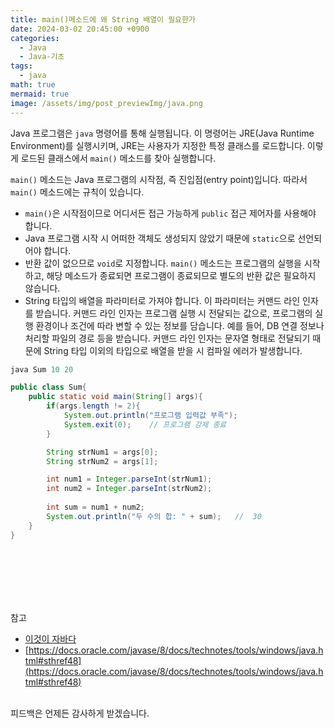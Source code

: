 ```yaml
---
title: main()메소드에 왜 String 배열이 필요한가
date: 2024-03-02 20:45:00 +0900
categories:
  - Java
  - Java-기초
tags:
  - java
math: true
mermaid: true
image: /assets/img/post_previewImg/java.png
---
```

Java 프로그램은 `java` 명령어를 통해 실행됩니다. 이 명령어는 JRE(Java Runtime Environment)를 실행시키며, JRE는 사용자가 지정한 특정 클래스를 로드합니다. 이렇게 로드된 클래스에서 `main()` 메소드를 찾아 실행합니다.

`main()` 메소드는 Java 프로그램의 시작점, 즉 진입점(entry point)입니다. 따라서 `main()` 메소드에는 규칙이 있습니다.

- `main()`은 시작점이므로 어디서든 접근 가능하게 `public` 접근 제어자를 사용해야 합니다.
- Java 프로그램 시작 시 어떠한 객체도 생성되지 않았기 때문에 `static`으로 선언되어야 합니다.
- 반환 값이 없으므로 `void`로 지정합니다. `main()` 메소드는 프로그램의 실행을 시작하고, 해당 메소드가 종료되면 프로그램이 종료되므로 별도의 반환 값은 필요하지 않습니다.
- String 타입의 배열을 파라미터로 가져야 합니다. 이 파라미터는 커맨드 라인 인자를 받습니다. 커맨드 라인 인자는 프로그램 실행 시 전달되는 값으로, 프로그램의 실행 환경이나 조건에 따라 변할 수 있는 정보를 담습니다. 예를 들어, DB 연결 정보나 처리할 파일의 경로 등을 받습니다. 커맨드 라인 인자는 문자열 형태로 전달되기 때문에 String 타입 이외의 타입으로 배열을 받을 시 컴파일 에러가 발생합니다.


```powershell
java Sum 10 20
```

```java
public class Sum{
	public static void main(String[] args){
		if(args.length != 2){
			System.out.println("프로그램 입력값 부족");
			System.exit(0);    // 프로그램 강제 종료
		}

		String strNum1 = args[0];
		String strNum2 = args[1];

		int num1 = Integer.parseInt(strNum1);
		int num2 = Integer.parseInt(strNum2);
	
		int sum = num1 + num2;
		System.out.println("두 수의 합: " + sum);   //  30
	}
}
```





<br/><br/><br/><br/><br/>

참고
- [이것이 자바다](https://www.youtube.com/playlist?list=PLVsNizTWUw7EmX1Y-7tB2EmsK6nu6Q10q)
- [https://docs.oracle.com/javase/8/docs/technotes/tools/windows/java.html#sthref48](https://docs.oracle.com/javase/8/docs/technotes/tools/windows/java.html#sthref48)
<br/><br/>

피드백은 언제든 감사하게 받겠습니다.